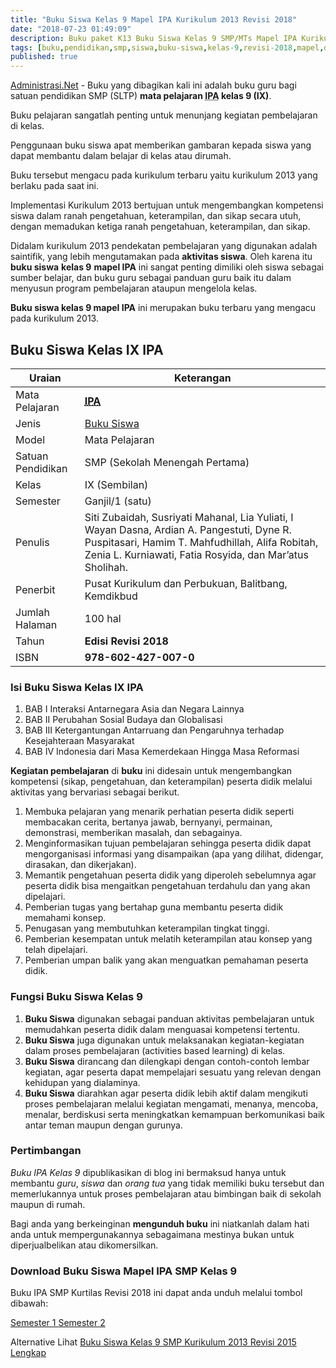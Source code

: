 ```yaml
---
title: "Buku Siswa Kelas 9 Mapel IPA Kurikulum 2013 Revisi 2018"
date: "2018-07-23 01:49:09"
description: Buku paket K13 Buku Siswa Kelas 9 SMP/MTs Mapel IPA Kurikulum 2013 Revisi 2018 sebagai referensi dalam pelaksanaan pembelajaran IPA SMP/MTs kelas IX.
tags: [buku,pendidikan,smp,siswa,buku-siswa,kelas-9,revisi-2018,mapel,download]
published: true
---
```


<script type="application/ld+json">
{
  "@context":"http://schema.org",
  "@type":"Book",
  "name" : "{{ page.title }}",
  "author": {
    "@type":"Person",
    "name":"Siti Zubaidah, Susriyati Mahanal, Lia Yuliati, I Wayan Dasna, Ardian A. Pangestuti, Dyne R. Puspitasari, Hamim T. Mahfudhillah, Alifa Robitah, Zenia L. Kurniawati, Fatia Rosyida, dan Mar’atus Sholihah."},
  "url" : "{{ site.url }}{{ page.url }}",
  "workExample" : [{
    "@type": "Book",
    "isbn": "978-602-427-007-0",
    "bookEdition": "Revisi 2018",
    "bookFormat": "http://schema.org/Hardcover",
    "potentialAction":{
    "@type":"ReadAction",
    "target":
      {
        "@type":"EntryPoint",
        "urlTemplate":"{{ site.url }}{{ page.url }}",
        "actionPlatform":[
          "http://schema.org/DesktopWebPlatform",
          "http://schema.org/IOSPlatform",
          "http://schema.org/AndroidPlatform"
        ]
      }
      }
    }
    ]
    }
 
</script>

[Administrasi.Net](/ "Administrasi.Net") - Buku yang dibagikan kali ini adalah buku guru bagi satuan pendidikan SMP (SLTP) **mata pelajaran <abbr title="Ilmu Pengetahuan Alam">IPA</abbr> kelas 9 (IX)**.

Buku pelajaran sangatlah penting untuk menunjang kegiatan pembelajaran di kelas. 

Penggunaan buku siswa apat memberikan gambaran kepada siswa yang dapat membantu dalam belajar di kelas atau dirumah.

Buku tersebut mengacu pada kurikulum terbaru yaitu kurikulum 2013 yang berlaku pada saat ini.

Implementasi Kurikulum 2013 bertujuan untuk mengembangkan kompetensi siswa dalam ranah pengetahuan, keterampilan, dan sikap secara utuh, dengan memadukan ketiga ranah pengetahuan, keterampilan, dan sikap.

Didalam kurikulum 2013 pendekatan pembelajaran yang digunakan adalah saintifik, yang lebih mengutamakan pada **aktivitas siswa**. Oleh karena itu **buku siswa** **kelas 9** **mapel IPA** ini sangat penting dimiliki oleh siswa sebagai sumber belajar, dan buku guru sebagai panduan guru baik itu dalam menyusun program pembelajaran ataupun mengelola kelas.

**Buku siswa kelas 9 mapel IPA** ini merupakan buku terbaru yang mengacu pada kurikulum 2013.

## Buku Siswa Kelas IX IPA

|Uraian|Keterangan|
| --- | --- |
|Mata Pelajaran|<a href="/bse/buku-guru-kelas-9-smp-mapel-ipa-revisi-2018" title="Buku Guru Kelas 9 SMP/MTs Mapel IPA Revisi 2018"><strong><abbr title="Ilmu Pengetahuan Alam">IPA</abbr></strong></a>|
|Jenis|<a href="/bse" title="Buku Siswa" target="_blank">Buku Siswa</a>|
|Model|Mata Pelajaran|
|Satuan Pendidikan|SMP (Sekolah Menengah Pertama)|
Kelas|IX (Sembilan)|
|Semester|Ganjil/1 (satu)|
Penulis|Siti Zubaidah, Susriyati Mahanal, Lia Yuliati, I Wayan Dasna, Ardian A. Pangestuti, Dyne R. Puspitasari, Hamim T. Mahfudhillah, Alifa Robitah, Zenia L. Kurniawati, Fatia Rosyida, dan Mar’atus Sholihah.|
|Penerbit|Pusat Kurikulum dan Perbukuan, Balitbang, Kemdikbud|
|Jumlah Halaman|100 hal|
|Tahun|<strong>Edisi Revisi 2018</strong>|
|ISBN|<strong>978-602-427-007-0</strong>|

### Isi Buku Siswa Kelas IX IPA
1. BAB I Interaksi Antarnegara Asia dan Negara Lainnya
2. BAB II Perubahan Sosial Budaya dan Globalisasi
3. BAB III Ketergantungan Antarruang dan Pengaruhnya terhadap Kesejahteraan Masyarakat
4. BAB IV Indonesia dari Masa Kemerdekaan Hingga Masa Reformasi

<b>Kegiatan pembelajaran</b> di <b>buku</b> ini didesain untuk mengembangkan kompetensi (sikap, pengetahuan, dan keterampilan) peserta didik melalui aktivitas yang bervariasi sebagai berikut.
<ol><li>Membuka pelajaran yang menarik perhatian peserta didik seperti membacakan cerita, bertanya jawab, bernyanyi, permainan, demonstrasi, memberikan masalah, dan sebagainya.</li><li>Menginformasikan tujuan pembelajaran sehingga peserta didik dapat mengorganisasi informasi yang disampaikan (apa yang dilihat, didengar, dirasakan, dan dikerjakan).</li><li>Memantik pengetahuan peserta didik yang diperoleh sebelumnya agar peserta didik bisa mengaitkan pengetahuan terdahulu dan yang akan dipelajari.</li><li>Pemberian tugas yang bertahap guna membantu peserta didik memahami konsep.</li><li>Penugasan yang membutuhkan keterampilan tingkat tinggi.</li><li>Pemberian kesempatan untuk melatih keterampilan atau konsep yang telah dipelajari.</li><li>Pemberian umpan balik yang akan menguatkan pemahaman peserta didik.</li></ol>

### Fungsi Buku Siswa Kelas 9
1. **Buku Siswa**  digunakan sebagai panduan aktivitas pembelajaran untuk memudahkan peserta didik dalam menguasai kompetensi tertentu.
2. **Buku Siswa**  juga digunakan untuk melaksanakan kegiatan-kegiatan dalam proses pembelajaran (activities based learning) di kelas.
3. **Buku Siswa** dirancang dan dilengkapi dengan contoh-contoh lembar kegiatan, agar peserta dapat mempelajari sesuatu yang relevan dengan kehidupan yang dialaminya.
4. **Buku Siswa** diarahkan agar peserta didik lebih aktif dalam mengikuti proses pembelajaran melalui kegiatan mengamati, menanya, mencoba, menalar, berdiskusi serta meningkatkan kemampuan berkomunikasi baik antar teman maupun dengan gurunya.

  
### Pertimbangan
*Buku IPA Kelas 9* dipublikasikan di blog ini bermaksud hanya untuk membantu _guru_, _siswa_ dan _orang tua_ yang tidak memiliki buku tersebut dan memerlukannya untuk proses pembelajaran atau bimbingan baik di sekolah maupun di rumah.

Bagi anda yang berkeinginan <b>mengunduh buku</b> ini niatkanlah dalam hati anda untuk mempergunakannya sebagaimana mestinya bukan untuk diperjualbelikan atau dikomersilkan.
  
### Download Buku Siswa Mapel IPA SMP Kelas 9
Buku IPA SMP Kurtilas Revisi 2018 ini dapat anda unduh melalui tombol dibawah:
<p class="center"><a href="http://bsd.pendidikan.id/data/2013/kelas_9smp/siswa/Kelas_09_SMP_Ilmu_Pengetahuan_Alam_Siswa_1.pdf">Semester 1 <a> <a href="http://bsd.pendidikan.id/data/2013/kelas_9smp/siswa/Kelas_09_SMP_Ilmu_Pengetahuan_Alam_Siswa_2.pdf">Semester 2</a></p>

Alternative Lihat [Buku Siswa Kelas 9 SMP Kurikulum 2013 Revisi 2015 Lengkap](/bse/buku-siswa-kelas-9-smp-kurikulum-2013-revisi-2015 "Buku Siswa Kelas 9 SMP Kurikulum 2013 Revisi 2015 Lengkap")
